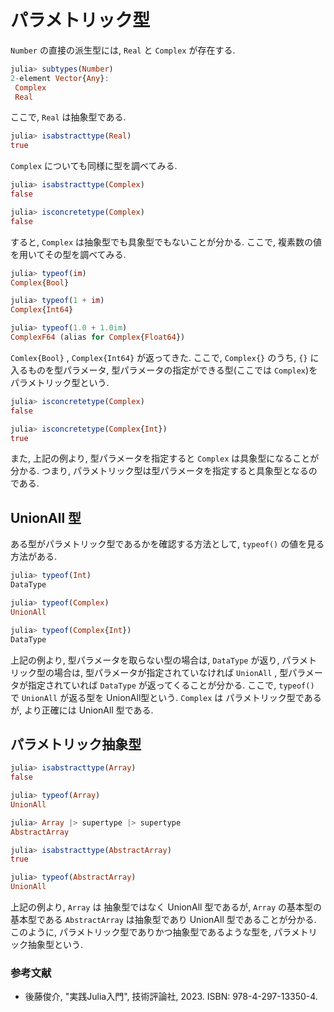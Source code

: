 # パラメトリック型

`Number` の直接の派生型には, `Real` と `Complex` が存在する.

```Julia
julia> subtypes(Number)
2-element Vector{Any}:
 Complex
 Real

```

ここで, `Real` は抽象型である.

```Julia
julia> isabstracttype(Real)
true

```

`Complex` についても同様に型を調べてみる.

```Julia
julia> isabstracttype(Complex)
false

julia> isconcretetype(Complex)
false

```

すると, `Complex` は抽象型でも具象型でもないことが分かる. ここで, 複素数の値を用いてその型を調べてみる.

```Julia
julia> typeof(im)
Complex{Bool}

julia> typeof(1 + im)
Complex{Int64}

julia> typeof(1.0 + 1.0im)
ComplexF64 (alias for Complex{Float64})

```

`Comlex{Bool}` , `Complex{Int64}` が返ってきた. ここで, `Complex{}` のうち, `{}` に入るものを型パラメータ, 型パラメータの指定ができる型(ここでは `Complex`)をパラメトリック型という.

```Julia
julia> isconcretetype(Complex)
false

julia> isconcretetype(Complex{Int})
true

```

また, 上記の例より, 型パラメータを指定すると `Complex` は具象型になることが分かる. つまり, パラメトリック型は型パラメータを指定すると具象型となるのである.

## UnionAll 型

ある型がパラメトリック型であるかを確認する方法として, `typeof()` の値を見る方法がある.

```Julia
julia> typeof(Int)
DataType

julia> typeof(Complex)
UnionAll

julia> typeof(Complex{Int})
DataType

```

上記の例より, 型パラメータを取らない型の場合は, `DataType` が返り, パラメトリック型の場合は, 型パラメータが指定されていなければ `UnionAll` , 型パラメータが指定されていれば `DataType` が返ってくることが分かる. ここで, `typeof()` で `UnionAll` が返る型を UnionAll型という. `Complex` は パラメトリック型であるが, より正確には UnionAll 型である.

## パラメトリック抽象型

```Julia
julia> isabstracttype(Array)
false

julia> typeof(Array)
UnionAll

julia> Array |> supertype |> supertype
AbstractArray

julia> isabstracttype(AbstractArray)
true

julia> typeof(AbstractArray)
UnionAll

```

上記の例より, `Array` は 抽象型ではなく UnionAll 型であるが, `Array` の基本型の基本型である `AbstractArray` は抽象型であり UnionAll 型であることが分かる. このように, パラメトリック型でありかつ抽象型であるような型を, パラメトリック抽象型という.

### 参考文献

- 後藤俊介, "実践Julia入門", 技術評論社, 2023. ISBN: 978-4-297-13350-4.
